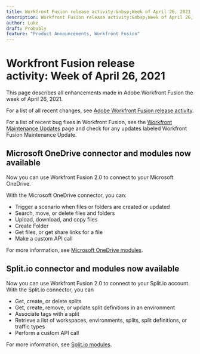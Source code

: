 ```yaml
---
title: Workfront Fusion release activity:&nbsp;Week of April 26, 2021
description: Workfront Fusion release activity:&nbsp;Week of April 26, 2021
author: Luke
draft: Probably
feature: "Product Announcements, Workfront Fusion"
---
```

# Workfront Fusion release activity:&nbsp;Week of April 26, 2021

This page describes all enhancements made in Adobe Workfront Fusion the week of April 26, 2021.

For a list of all recent changes, see [Adobe Workfront Fusion release activity](../../../product-announcements/product-releases/fusion-release-activity/fusion-release-activity.md).

For a list of recent bug fixes in Workfront Fusion, see the [Workfront Maintenance Updates](https://one.workfront.com/s/article/Workfront-Maintenance-Updates-1882317350) page and check for any updates labeled Workfront Fusion Maintenance Update.

## Microsoft OneDrive connector and modules now available

Now you can use Workfront Fusion 2.0 to connect to your Microsoft OneDrive.

With the Microsoft OneDrive connector, you can:

* Trigger a scenario when files or folders are created or updated
* Search, move, or delete files and folders
* Upload, download, and copy files
* Create Folder
* Get files, or get share links for a file
* Make a custom API call

For more information, see [Microsoft OneDrive modules](../../../workfront-fusion/apps-and-their-modules/microsoft-onedrive-modules.md).

## Split.io connector and modules now available

Now you can use Workfront Fusion 2.0 to connect to your Split.io account. With the Split.io connector, you can

* Get, create, or delete splits
* Get, create, remove, or update split definitions in an environment
* Associate tags with a split
* Retrieve a list of workspaces, environments, splits, split definitions, or traffic types
* Perform a custom API call

For more information, see [Split.io modules](../../../workfront-fusion/apps-and-their-modules/split-io-modules.md).
